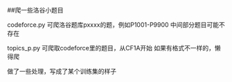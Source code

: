 ##爬一些洛谷小题目

codeforce.py 可爬洛谷题库pxxxx的题，例如P1001-P9900
中间部分题目可能不存在

topics_p.py 可爬取codeforce里的题目，从CF1A开始  如果有格式不一样的，懒得爬

做了一些处理，写成了某个训练集的样子

